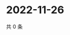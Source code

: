 # 2022-11-26

共 0 条

<!-- BEGIN WEIBO -->
<!-- 最后更新时间 Sat Nov 26 2022 02:18:27 GMT+0800 (China Standard Time) -->

<!-- END WEIBO -->
